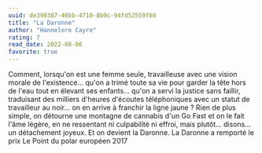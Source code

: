 ```yaml
---
uuid: de390387-40bb-4710-8b9c-94fd52559f60
title: "La Daronne"
author: "Hannelore Cayre"
rating: 7
read_date: 2022-08-06
favorite: true
---
```


Comment, lorsqu'on est une femme seule, travailleuse avec une vision morale de l'existence... qu'on a trimé toute sa vie pour garder la tête hors de l'eau tout en élevant ses enfants... qu'on a servi la justice sans faillir, traduisant des milliers d'heures d'écoutes téléphoniques avec un statut de travailleur au noir... on en arrive à franchir la ligne jaune ? Rien de plus simple, on détourne une montagne de cannabis d'un Go Fast et on le fait l'âme légère, en ne ressentant ni culpabilité ni effroi, mais plutôt... disons... un détachement joyeux. Et on devient la Daronne. La Daronne a remporté le prix Le Point du polar européen 2017